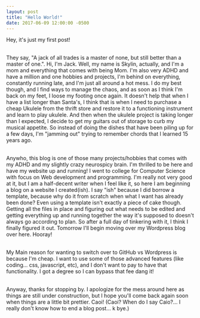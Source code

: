 ```yaml
---
layout: post
title: "Hello World!"
date: 2017-06-09 12:00:00 -0500
---
```


Hey, it's just my first post!<br><br>


They say, "A jack of all trades is a master of none, but still better than a master of one.".  Hi, I'm Jack.  Well, my name is Skylin, actually, and I'm a mom and everything that comes with being Mom.  I'm also very ADHD and have a million and one hobbies and projects, I'm behind on everything, constantly running late, and I'm just all around a hot mess. I do my best though, and I find ways to manage the chaos, and as soon as I think I'm back on my feet, I loose my footing once again.  It doesn't help that when I have a list longer than Santa's, I think that is when I need to purchase a cheap Ukulele from the thrift store and restore it to a functioning instrument and learn to play ukulele.  And then when the ukulele project is taking longer than I expected, I decide to get my guitars out of storage to curb my musical appetite. So instead of doing the dishes that have been piling up for a few days, I'm "jamming out" trying to remember chords that I learned 15 years ago. <br><br>


Anywho, this blog is one of those many projects/hobbies that comes with my ADHD and my slightly crazy neurospicy brain. I'm thrilled to be here and have my website up and running! I went to college for Computer Science with focus on Web development and programming. I'm really not very good at it, but I am a half-decent writer when I feel like it, so here I am beginning a blog on a website I created(ish). I say "ish" because I did borrow a template, because why do it from scratch when what I want has already been done? Even using a template isn't exactly a piece of cake though. Getting all the files in place and figuring out what needs to be edited and getting everything up and running together the way it's supposed to doesn't always go according to plan. So after a full day of tinkering with it, I think I finally figured it out. Tomorrow I'll begin moving over my Wordpress blog over here. Hooray!<br><br>


My Main reason for wanting to switch over to GitHub vs Wordpress is because I'm cheap. I want to use some of those advanced features (like coding... css, javascript, etc), and I don't want to pay to have that functionality. I got a degree so I can bypass that fee dang it!<br><br>


Anyway, thanks for stopping by. I apologize for the mess around here as things are still under construction, but I hope you'll come back again soon when things are a little bit prettier. Caoi! (Caoi? When do I say Caio?... I really don't know how to end a blog post... k bye.) 
